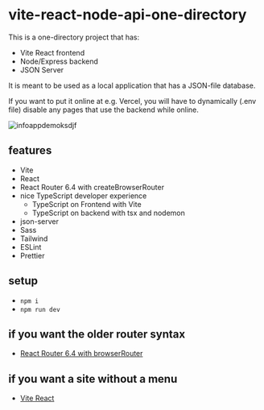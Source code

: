 # vite-react-node-api-one-directory

This is a one-directory project that has:

- Vite React frontend
- Node/Express backend
- JSON Server

It is meant to be used as a local application that has a JSON-file database.

If you want to put it online at e.g. Vercel, you will have to dynamically (.env file) disable any pages that use the backend while online.

![infoappdemoksdjf](https://github.com/edwardtanguay/vite-react-node-api-one-directory/assets/446574/0ef5beb4-4a81-44cb-933a-80f2be8b5c85)

## features

- Vite
- React
- React Router 6.4 with createBrowserRouter
- nice TypeScript developer experience
    - TypeScript on Frontend with Vite
    - TypeScript on backend with tsx and nodemon
- json-server
- Sass
- Tailwind
- ESLint
- Prettier

## setup

- `npm i`
- `npm run dev`

## if you want the older router syntax

- [React Router 6.4 with browserRouter](https://github.com/edwardtanguay/vite-react-menu-browserrouter)

## if you want a site without a menu

- [Vite React](https://github.com/edwardtanguay/vite-react)
